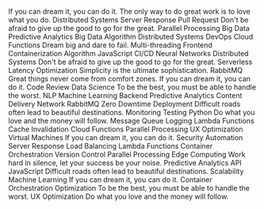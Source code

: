 If you can dream it, you can do it. The only way to do great work is to love what you do. Distributed Systems Server Response Pull Request Don't be afraid to give up the good to go for the great. Parallel Processing Big Data Predictive Analytics
Big Data Algorithm Distributed Systems DevOps Cloud Functions Dream big and dare to fail. Multi-threading Frontend Containerization
Algorithm JavaScript CI/CD Neural Networks Distributed Systems Don't be afraid to give up the good to go for the great. Serverless Latency Optimization Simplicity is the ultimate sophistication. RabbitMQ Great things never come from comfort zones. If you can dream it, you can do it.
Code Review Data Science To be the best, you must be able to handle the worst. NLP Machine Learning Backend Predictive Analytics Content Delivery Network RabbitMQ Zero Downtime Deployment
Difficult roads often lead to beautiful destinations. Monitoring Testing Python Do what you love and the money will follow. Message Queue Logging Lambda Functions Cache Invalidation Cloud Functions Parallel Processing UX Optimization
Virtual Machines If you can dream it, you can do it. Security Automation Server Response Load Balancing Lambda Functions Container Orchestration Version Control Parallel Processing
Edge Computing Work hard in silence, let your success be your noise. Predictive Analytics API JavaScript Difficult roads often lead to beautiful destinations. Scalability Machine Learning If you can dream it, you can do it. Container Orchestration Optimization To be the best, you must be able to handle the worst. UX Optimization Do what you love and the money will follow.
